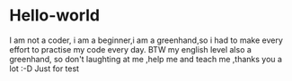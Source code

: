 # Hello-world
I am not a coder, i am a beginner,i am a greenhand,so i had to make every effort to practise my code every day. BTW my english level also a greenhand, so don't laughting at me ,help me and teach me ,thanks you a lot :-D 
Just for test

